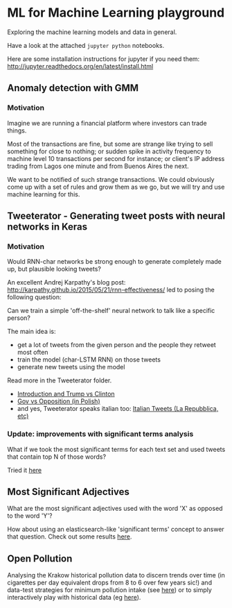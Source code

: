 # ML for Machine Learning playground

Exploring the machine learning models and data in general.

Have a look at the attached `jupyter python` notebooks.

Here are some installation instructions for jupyter if you need them: http://jupyter.readthedocs.org/en/latest/install.html 

## Anomaly detection with GMM

### Motivation

Imagine we are running a financial platform where investors can trade things.

Most of the transactions are fine, but some are strange like trying to sell something for close to nothing; or sudden spike in activity frequency to machine level 10 transactions per second for instance; or client's IP address trading from Lagos one minute and from Buenos Aires the next.

We want to be notified of such strange transactions. We could obviously come up with a set of rules and grow them as we go, but we will try and use machine learning for this.

## Tweeterator - Generating tweet posts with neural networks in Keras

### Motivation

Would RNN-char networks be strong enough to generate completely made up, but plausible looking tweets?

An excellent Andrej Karpathy's blog post: http://karpathy.github.io/2015/05/21/rnn-effectiveness/ led to posing the following question:

Can we train a simple 'off-the-shelf' neural network to talk like a specific person?

The main idea is:
- get a lot of tweets from the given person and the people they retweet most often
- train the model (char-LSTM RNN) on those tweets
- generate new tweets using the model

Read more in the Tweeterator folder.
- [Introduction and Trump vs Clinton](Tweeterator/Tweeterator.md)
- [Gov vs Opposition (in Polish)](Tweeterator/pl.md)
- and yes, Tweeterator speaks italian too: [Italian Tweets (La Repubblica, etc)](Tweeterator/it.md)

### Update: improvements with significant terms analysis 

What if we took the most significant terms for each text set and used tweets that contain top N of those words?

Tried it [here](Tweeterator/pl-significant-terms.md)

## Most Significant Adjectives

What are the most significant adjectives used with the word 'X' as opposed to the word 'Y'?

How about using an elasticsearch-like 'significant terms' concept to answer that question. Check out some results [here](MostSignificant/TheMostSignificantAdjectives.ipynb).

## Open Pollution

Analysing the Krakow historical pollution data to discern trends over time (in cigarettes per day equivalent drops from 8 to 6 over few years sic!) and data-test strategies for minimum pollution intake (see [here](OpenPollution/open_pollution.ipynb)) or to simply interactively play with historical data (eg [here](OpenPollution/pm10-2016-krasinskiego.html)).
